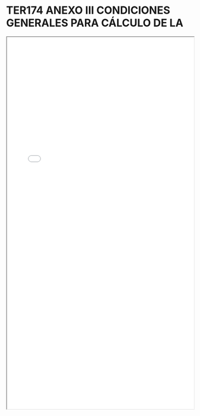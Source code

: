 
# TER174 ANEXO III CONDICIONES GENERALES PARA CÁLCULO DE LA

<iframe src="../TER174 ANEXO III CONDICIONES GENERALES PARA CÁLCULO DE LA.pdf" width="100%" height="1000px"></iframe>

